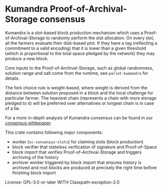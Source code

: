 # Kumandra Proof-of-Archival-Storage consensus

Kumandra is a slot-based block production mechanism which uses a Proof-of-Archival-Storage to randomly perform the slot
allocation. On every slot, all the farmers evaluate their disk-based plot. If they have a tag (reflecting a commitment
to a valid encoding) that it is lower than a given threshold (which is proportional to the total space pledged by the
network) they may produce a new block.

Core inputs to the Proof-of-Archival-Storage, such as global randomness, solution range and salt come from the runtime,
see `pallet-kumandra` for details.

The fork choice rule is weight-based, where weight is derived from the distance between solution proposed in a block and
the local challenge for particular farmer. The heaviest chain (represents a chain with more storage pledged to it)
will be preferred over alternatives or longest chain is in case of a tie.

For a more in-depth analysis of Kumandra consensus can be found in our
[consensus whitepaper](https://kumandra.network/news/kumandra-network-whitepaper).

This crate contains following major components:
* worker (`sc-consensus-slots`) for claiming slots (block production)
* block verifier that stateless verification of signature and Proof-of-Space
* block import that verifies Proof-of-Archival-Storage and triggers archiving of the history
* archiver worker triggered by block import that ensures history is archived and root blocks are produced at precisely 
  the right time before finishing block import

License: GPL-3.0-or-later WITH Classpath-exception-2.0
